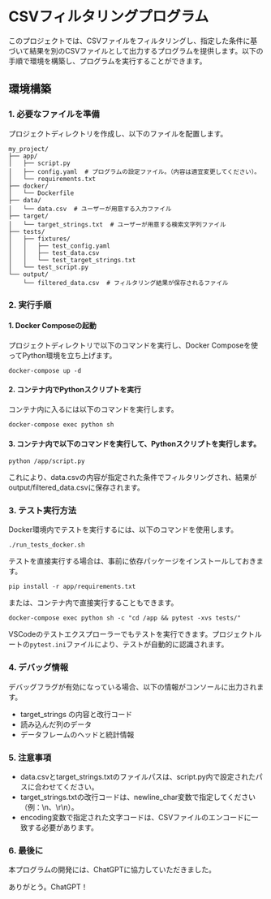# CSVフィルタリングプログラム

このプロジェクトでは、CSVファイルをフィルタリングし、指定した条件に基づいて結果を別のCSVファイルとして出力するプログラムを提供します。以下の手順で環境を構築し、プログラムを実行することができます。

## 環境構築

### 1. 必要なファイルを準備

プロジェクトディレクトリを作成し、以下のファイルを配置します。

```
my_project/
├── app/
│   ├── script.py
│   ├── config.yaml  # プログラムの設定ファイル。（内容は適宜変更してください）。
│   └── requirements.txt
├── docker/
│   └── Dockerfile
├── data/
│   └── data.csv  # ユーザーが用意する入力ファイル
├── target/
│   └── target_strings.txt  # ユーザーが用意する検索文字列ファイル
├── tests/
│   ├── fixtures/
│   │   ├── test_config.yaml
│   │   ├── test_data.csv
│   │   └── test_target_strings.txt
│   └── test_script.py
└── output/
    └── filtered_data.csv  # フィルタリング結果が保存されるファイル
```

### 2. 実行手順
#### 1. Docker Composeの起動
プロジェクトディレクトリで以下のコマンドを実行し、Docker Composeを使ってPython環境を立ち上げます。

```
docker-compose up -d
```

#### 2. コンテナ内でPythonスクリプトを実行
コンテナ内に入るには以下のコマンドを実行します。

```
docker-compose exec python sh
```

#### 3. コンテナ内で以下のコマンドを実行して、Pythonスクリプトを実行します。

```
python /app/script.py
```

これにより、data.csvの内容が指定された条件でフィルタリングされ、結果がoutput/filtered_data.csvに保存されます。

### 3. テスト実行方法

Docker環境内でテストを実行するには、以下のコマンドを使用します。

```
./run_tests_docker.sh
```

テストを直接実行する場合は、事前に依存パッケージをインストールしておきます。

```
pip install -r app/requirements.txt
```

または、コンテナ内で直接実行することもできます。

```
docker-compose exec python sh -c "cd /app && pytest -xvs tests/"
```

VSCodeのテストエクスプローラーでもテストを実行できます。プロジェクトルートの`pytest.ini`ファイルにより、テストが自動的に認識されます。

### 4. デバッグ情報

デバッグフラグが有効になっている場合、以下の情報がコンソールに出力されます。

- target_strings の内容と改行コード
- 読み込んだ列のデータ
- データフレームのヘッドと統計情報

### 5. 注意事項

- data.csvとtarget_strings.txtのファイルパスは、script.py内で設定されたパスに合わせてください。
- target_strings.txtの改行コードは、newline_char変数で指定してください（例：\n、\r\n）。
- encoding変数で指定された文字コードは、CSVファイルのエンコードに一致する必要があります。

### 6. 最後に 

本プログラムの開発には、ChatGPTに協力していただきました。

ありがとう。ChatGPT！
